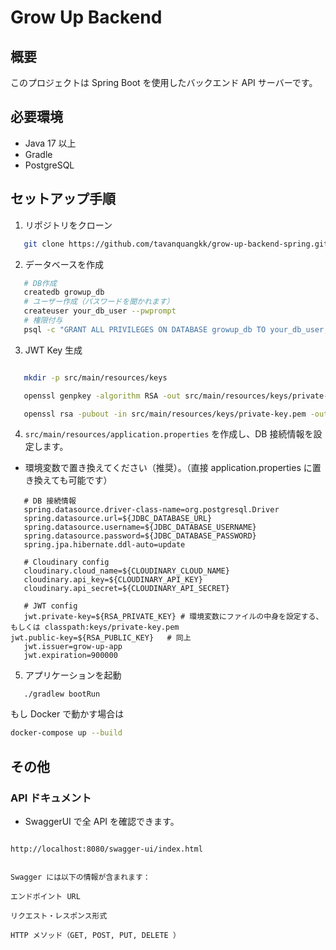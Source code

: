 # Grow Up Backend

## 概要

このプロジェクトは Spring Boot を使用したバックエンド API サーバーです。

## 必要環境

-   Java 17 以上
-   Gradle
-   PostgreSQL

## セットアップ手順

1. リポジトリをクローン

```sh
   git clone https://github.com/tavanquangkk/grow-up-backend-spring.git


```

2. データベースを作成

```sh
   # DB作成
   createdb growup_db
   # ユーザー作成（パスワードを聞かれます）
   createuser your_db_user --pwprompt
   # 権限付与
   psql -c "GRANT ALL PRIVILEGES ON DATABASE growup_db TO your_db_user;"
```

3. JWT Key 生成

```sh

   mkdir -p src/main/resources/keys

   openssl genpkey -algorithm RSA -out src/main/resources/keys/private-key.pem -pkeyopt rsa_keygen_bits:2048

   openssl rsa -pubout -in src/main/resources/keys/private-key.pem -out src/main/resources/keys/public-key.pem

```

4. `src/main/resources/application.properties` を作成し、DB 接続情報を設定します。

-   環境変数で置き換えてください（推奨）。（直接 application.properties に置き換えても可能です）

```properties
   # DB 接続情報
   spring.datasource.driver-class-name=org.postgresql.Driver
   spring.datasource.url=${JDBC_DATABASE_URL}
   spring.datasource.username=${JDBC_DATABASE_USERNAME}
   spring.datasource.password=${JDBC_DATABASE_PASSWORD}
   spring.jpa.hibernate.ddl-auto=update

   # Cloudinary config
   cloudinary.cloud_name=${CLOUDINARY_CLOUD_NAME}
   cloudinary.api_key=${CLOUDINARY_API_KEY}
   cloudinary.api_secret=${CLOUDINARY_API_SECRET}

   # JWT config
   jwt.private-key=${RSA_PRIVATE_KEY} # 環境変数にファイルの中身を設定する、もしくは classpath:keys/private-key.pem
jwt.public-key=${RSA_PUBLIC_KEY}   # 同上
   jwt.issuer=grow-up-app
   jwt.expiration=900000

```

5. アプリケーションを起動

```
   ./gradlew bootRun

```

もし Docker で動かす場合は

```sh
docker-compose up --build
```

## その他

### API ドキュメント

-   SwaggerUI で全 API を確認できます。

```デフォルトの URL（ローカル環境）：

http://localhost:8080/swagger-ui/index.html


Swagger には以下の情報が含まれます：

エンドポイント URL

リクエスト・レスポンス形式

HTTP メソッド（GET, POST, PUT, DELETE ）
```
